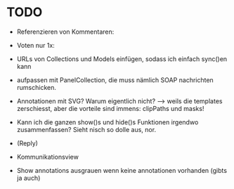 # TODO

* Referenzieren von Kommentaren:
* Voten nur 1x: 
* URLs von Collections und Models einfügen, sodass ich einfach sync()en kann
* aufpassen mit PanelCollection, die muss nämlich SOAP nachrichten rumschicken.

* Annotationen mit SVG? Warum eigentlich nicht? --> weils die templates zerschiesst, aber die vorteile sind immens: clipPaths und masks!
* Kann ich die ganzen show()s und hide()s Funktionen irgendwo zusammenfassen? Sieht nisch so dolle aus, nor.
* (Reply)
* Kommunikationsview
* Show annotations ausgrauen wenn keine annotationen vorhanden (gibts ja auch)